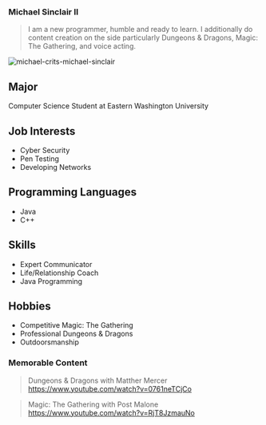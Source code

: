 ### Michael Sinclair II

> I am a new programmer, humble and ready to learn. I additionally do content creation on the side particularly Dungeons & Dragons, Magic: The Gathering, and voice acting.

![michael-crits-michael-sinclair](https://github.com/LichDaddy/LichDaddy/assets/140662300/3c9520cc-f01b-4c39-8dab-51702eb1e4c9)

## Major
Computer Science Student at Eastern Washington University

## Job Interests 
* Cyber Security
* Pen Testing
* Developing Networks 

## Programming Languages
* Java
* C++

## Skills
* Expert Communicator
* Life/Relationship Coach
* Java Programming

## Hobbies
* Competitive Magic: The Gathering
* Professional Dungeons & Dragons
* Outdoorsmanship 

### Memorable Content
> Dungeons & Dragons with Matther Mercer
https://www.youtube.com/watch?v=0761neTCjCo

> Magic: The Gathering with Post Malone
https://www.youtube.com/watch?v=RjT8JzmauNo




<!--
**LichDaddy/LichDaddy** is a ✨ _special_ ✨ repository because its `README.md` (this file) appears on your GitHub profile.





Here are some ideas to get you started:

- 🔭 I’m currently working on ...
- 🌱 I’m currently learning ...
- 👯 I’m looking to collaborate on ...
- 🤔 I’m looking for help with ...
- 💬 Ask me about ...
- 📫 How to reach me: ...
- 😄 Pronouns: ...
- ⚡ Fun fact: ...
-->

